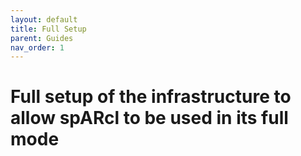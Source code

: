 ```yaml
---
layout: default
title: Full Setup
parent: Guides
nav_order: 1
---
```


# Full setup of the infrastructure to allow spARcl to be used in its full mode
